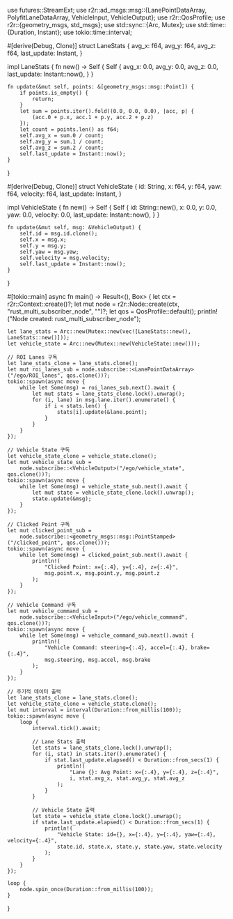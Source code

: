 use futures::StreamExt;
use r2r::ad_msgs::msg::{LanePointDataArray, PolyfitLaneDataArray, VehicleInput, VehicleOutput};
use r2r::QosProfile;
use r2r::{geometry_msgs, std_msgs};
use std::sync::{Arc, Mutex};
use std::time::{Duration, Instant};
use tokio::time::interval;

#[derive(Debug, Clone)]
struct LaneStats {
    avg_x: f64,
    avg_y: f64,
    avg_z: f64,
    last_update: Instant,
}

impl LaneStats {
    fn new() -> Self {
        Self {
            avg_x: 0.0,
            avg_y: 0.0,
            avg_z: 0.0,
            last_update: Instant::now(),
        }
    }

    fn update(&mut self, points: &[geometry_msgs::msg::Point]) {
        if points.is_empty() {
            return;
        }
        let sum = points.iter().fold((0.0, 0.0, 0.0), |acc, p| {
            (acc.0 + p.x, acc.1 + p.y, acc.2 + p.z)
        });
        let count = points.len() as f64;
        self.avg_x = sum.0 / count;
        self.avg_y = sum.1 / count;
        self.avg_z = sum.2 / count;
        self.last_update = Instant::now();
    }
}

#[derive(Debug, Clone)]
struct VehicleState {
    id: String,
    x: f64,
    y: f64,
    yaw: f64,
    velocity: f64,
    last_update: Instant,
}

impl VehicleState {
    fn new() -> Self {
        Self {
            id: String::new(),
            x: 0.0,
            y: 0.0,
            yaw: 0.0,
            velocity: 0.0,
            last_update: Instant::now(),
        }
    }

    fn update(&mut self, msg: &VehicleOutput) {
        self.id = msg.id.clone();
        self.x = msg.x;
        self.y = msg.y;
        self.yaw = msg.yaw;
        self.velocity = msg.velocity;
        self.last_update = Instant::now();
    }
}

#[tokio::main]
async fn main() -> Result<(), Box<dyn std::error::Error>> {
    let ctx = r2r::Context::create()?;
    let mut node = r2r::Node::create(ctx, "rust_multi_subscriber_node", "")?;
    let qos = QosProfile::default();
    println!("Node created: rust_multi_subscriber_node");

    let lane_stats = Arc::new(Mutex::new(vec![LaneStats::new(), LaneStats::new()]));
    let vehicle_state = Arc::new(Mutex::new(VehicleState::new()));

    // ROI Lanes 구독
    let lane_stats_clone = lane_stats.clone();
    let mut roi_lanes_sub = node.subscribe::<LanePointDataArray>("/ego/ROI_lanes", qos.clone())?;
    tokio::spawn(async move {
        while let Some(msg) = roi_lanes_sub.next().await {
            let mut stats = lane_stats_clone.lock().unwrap();
            for (i, lane) in msg.lane.iter().enumerate() {
                if i < stats.len() {
                    stats[i].update(&lane.point);
                }
            }
        }
    });

    // Vehicle State 구독
    let vehicle_state_clone = vehicle_state.clone();
    let mut vehicle_state_sub =
        node.subscribe::<VehicleOutput>("/ego/vehicle_state", qos.clone())?;
    tokio::spawn(async move {
        while let Some(msg) = vehicle_state_sub.next().await {
            let mut state = vehicle_state_clone.lock().unwrap();
            state.update(&msg);
        }
    });

    // Clicked Point 구독
    let mut clicked_point_sub =
        node.subscribe::<geometry_msgs::msg::PointStamped>("/clicked_point", qos.clone())?;
    tokio::spawn(async move {
        while let Some(msg) = clicked_point_sub.next().await {
            println!(
                "Clicked Point: x={:.4}, y={:.4}, z={:.4}",
                msg.point.x, msg.point.y, msg.point.z
            );
        }
    });

    // Vehicle Command 구독
    let mut vehicle_command_sub =
        node.subscribe::<VehicleInput>("/ego/vehicle_command", qos.clone())?;
    tokio::spawn(async move {
        while let Some(msg) = vehicle_command_sub.next().await {
            println!(
                "Vehicle Command: steering={:.4}, accel={:.4}, brake={:.4}",
                msg.steering, msg.accel, msg.brake
            );
        }
    });

    // 주기적 데이터 출력
    let lane_stats_clone = lane_stats.clone();
    let vehicle_state_clone = vehicle_state.clone();
    let mut interval = interval(Duration::from_millis(100));
    tokio::spawn(async move {
        loop {
            interval.tick().await;

            // Lane Stats 출력
            let stats = lane_stats_clone.lock().unwrap();
            for (i, stat) in stats.iter().enumerate() {
                if stat.last_update.elapsed() < Duration::from_secs(1) {
                    println!(
                        "Lane {}: Avg Point: x={:.4}, y={:.4}, z={:.4}",
                        i, stat.avg_x, stat.avg_y, stat.avg_z
                    );
                }
            }

            // Vehicle State 출력
            let state = vehicle_state_clone.lock().unwrap();
            if state.last_update.elapsed() < Duration::from_secs(1) {
                println!(
                    "Vehicle State: id={}, x={:.4}, y={:.4}, yaw={:.4}, velocity={:.4}",
                    state.id, state.x, state.y, state.yaw, state.velocity
                );
            }
        }
    });

    loop {
        node.spin_once(Duration::from_millis(100));
    }
}
